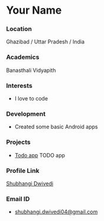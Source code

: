 # Your Name

### Location

Ghazibad / Uttar Pradesh / India

### Academics

Banasthali Vidyapith

### Interests

- I love to code

### Development

- Created some basic Android apps

### Projects

- [Todo app](https://github.com/shubhangi-dwivedi/LeanIn_July2021_Android_Shubhangi-Dwivedi/tree/main/Milestone-4) TODO app

### Profile Link

[Shubhangi Dwivedi](https://github.com/shubhangi-dwivedi)

### Email ID

- shubhangi.dwivedi04@gmail.com